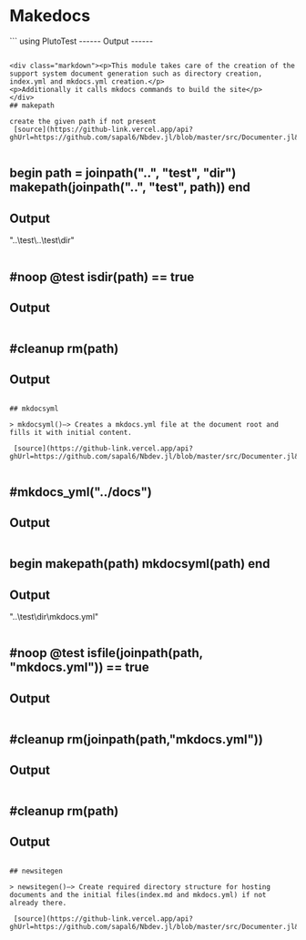 <h1>Makedocs</h1>
```
using PlutoTest
------
Output
------

```

<div class="markdown"><p>This module takes care of the creation of the support system document generation such as directory creation, index.yml and mkdocs.yml creation.</p>
<p>Additionally it calls mkdocs commands to build the site</p>
</div>
## makepath

create the given path if not present
 [source](https://github-link.vercel.app/api?ghUrl=https://github.com/sapal6/Nbdev.jl/blob/master/src/Documenter.jl&q=makepath)


```
begin
	path = joinpath("..", "test", "dir")
	makepath(joinpath("..", "test", path))
end
------
Output
------
"..\\test\\..\\test\\dir"
```

```
#noop
@test isdir(path) == true
------
Output
------
 
```

```
#cleanup
rm(path)
------
Output
------

```

## mkdocsyml

> mkdocsyml()–> Creates a mkdocs.yml file at the document root and fills it with initial content.

 [source](https://github-link.vercel.app/api?ghUrl=https://github.com/sapal6/Nbdev.jl/blob/master/src/Documenter.jl&q=mkdocsyml)


```
#mkdocs_yml("../docs")
------
Output
------

```

```
begin
makepath(path)
mkdocsyml(path)
end
------
Output
------
"..\\test\\dir\\mkdocs.yml"
```

```
#noop
@test isfile(joinpath(path, "mkdocs.yml")) == true
------
Output
------
 
```

```
#cleanup
rm(joinpath(path,"mkdocs.yml"))
------
Output
------

```

```
#cleanup
rm(path)
------
Output
------

```

## newsitegen

> newsitegen()–> Create required directory structure for hosting documents and the initial files(index.md and mkdocs.yml) if not already there.

 [source](https://github-link.vercel.app/api?ghUrl=https://github.com/sapal6/Nbdev.jl/blob/master/src/Documenter.jl&q=newsitegen)


